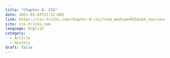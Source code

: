 ```yaml
---
title: "Chapter 8: CSS"
date: 2021-05-03T21:52:08Z
link: https://css-tricks.com/chapter-8-css/?utm_medium=RSS&utm_source=news.12bit.vn
site: css-tricks.com
language: English
category:
  - Article
  - History
draft: false
---
```


